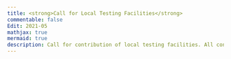 ```yaml
---
title: <strong>Call for Local Testing Facilities</strong>
commentable: false
Edit: 2021-05
mathjax: true
mermaid: true
description: Call for contribution of local testing facilities. All contributions are welcomed! See the "Call for contribution of local testing facilities" section below for more details.
---
```

